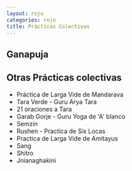 ```yaml
---
layout: rojo
categories: rojo
title: Prácticas Colectivas
---  
```

Ganapuja
--------

Otras Prácticas colectivas
--------------------------

- Práctica de Larga Vide de Mandarava
- Tara Verde - Guru Arya Tara
- 21 oraciones a Tara
- Garab Gorje - Guru Yoga de 'A' blanco
- Semzin
- Rushen - Practica de Six Locas
- Practica de Larga Vide de Amitayus
- Sang
- Shitro
- Jnianaghakini


